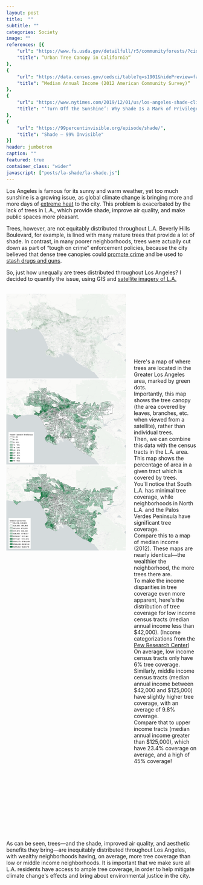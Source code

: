 ```yaml
---
layout: post
title:  ""
subtitle: ""
categories: Society
image: ""
references: [{
    "url": "https://www.fs.usda.gov/detailfull/r5/communityforests/?cid=fseprd647442&width=full",
    "title": “Urban Tree Canopy in California“
},
{
    "url": "https://data.census.gov/cedsci/table?q=s1901&hidePreview=false&tid=ACSST1Y2012.S1901&vintage=2018",
    "title": “Median Annual Income (2012 American Community Survey)“
},
{
    "url": "https://www.nytimes.com/2019/12/01/us/los-angeles-shade-climate-change.html",
    "title": "‘Turn Off the Sunshine’: Why Shade Is a Mark of Privilege in Los Angeles"
},
{
    "url": "https://99percentinvisible.org/episode/shade/",
    "title": "Shade — 99% Invisible"
}]
header: jumbotron
caption: ""
featured: true
container_class: "wider"
javascript: ["posts/la-shade/la-shade.js"]
---
```


Los Angeles is famous for its sunny and warm weather, yet too much sunshine is a growing issue, as global climate change is bringing more and more days of [extreme heat](https://www.nytimes.com/2017/06/22/us/california-today-extreme-heat.html) to the city. This problem is exacerbated by the lack of trees in L.A., which provide shade, improve air quality, and make public spaces more pleasant.

Trees, however, are not equitably distributed throughout L.A. Beverly Hills Boulevard, for example, is lined with many mature trees that provide a lot of shade. In contrast, in many poorer neighborhoods, trees were actually cut down as part of “tough on crime” enforcement policies, because the city believed that dense tree canopies could [promote crime](https://99percentinvisible.org/episode/shade/) and be used to [stash drugs and guns](https://www.nytimes.com/2019/12/01/us/los-angeles-shade-climate-change.html).

So, just how unequally are trees distributed throughout Los Angeles? I decided to quantify the issue, using GIS and [satellite imagery of L.A.](https://www.fs.usda.gov/detailfull/r5/communityforests/?cid=fseprd647442&width=full)
<br>
<br>

<div id = 'scrolling-vis' class = "columns">
  <div id = 'vis' class = "column">
    <!-- <div id = "map"></div> -->
    <div id = "graph"></div>
    <img id = "img1" src = "/assets/graphics/posts/la-shade/tree-canopy.png">
    <img id = "img2" src = "/assets/graphics/posts/la-shade/tree-canopy-tracts.png">
    <img id = "img3" src = "/assets/graphics/posts/la-shade/income.png">
  </div>
  <div id = 'sections' class = "column is-narrow">
    <section class="step" style = "margin-top: 170px;">
    Here's a map of where trees are located in the Greater Los Angeles area, marked by green dots.
    </section>  
    <section class="step">
    Importantly, this map shows the tree canopy (the area covered by leaves, branches, etc. when viewed from a satellite), rather than individual trees.
    </section>
    <section class="step">
    Then, we can combine this data with the census tracts in the L.A. area. This map shows the percentage of area in a given tract which is covered by trees.
    </section>
    <section class="step">
    You'll notice that South L.A. has minimal tree coverage, while neighborhoods in North L.A. and the Palos Verdes Peninsula have significant tree coverage.
    </section>
    <section class="step">
    Compare this to a map of median income (2012). These maps are nearly identical—the wealthier the neighborhood, the more trees there are.
    </section>
    <section class="step">
    To make the income disparities in tree coverage even more apparent, here's the distribution of tree coverage for low income census tracts (median annual income less than $42,000).
    <label class="help">(Income categorizations from the <a href = "https://www.pewsocialtrends.org/2016/05/11/americas-shrinking-middle-class-a-close-look-at-changes-within-metropolitan-areas/">Pew Research Center</a>)</label>
    </section>
    <section class="step">
    On average, low income census tracts only have 6% tree coverage.
    </section>
    <section class="step">
    Similarly, middle income census tracts (median annual income between $42,000 and $125,000) have slightly higher tree coverage, with an average of 9.8% coverage.
    </section>
    <section class="step" style = "margin-bottom: 200px;">
    Compare that to upper income tracts (median annual income greater than $125,000), which have 23.4% coverage on average, and a high of 45% coverage!
    </section>
  </div>
</div>
As can be seen, trees—and the shade, improved air quality, and aesthetic benefits they bring—are inequitably distributed throughout Los Angeles, with wealthy neighborhoods having, on average, more tree coverage than low or middle income neighborhoods. It is important that we make sure all L.A. residents have access to ample tree coverage, in order to help mitigate climate change's effects and bring about environmental justice in the city.
